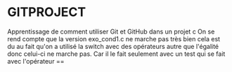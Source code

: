  # GITPROJECT
 Apprentissage de comment utiliser Git et GitHub dans un projet c
 On se rend compte que la version exo_cond1.c ne marche pas très bien
 cela est du au fait qu'on a utilisé la switch avec des opérateurs autre
 que l'égalité donc celui-ci ne marche pas. Car il le fait seulement avec 
 un test qui se fait avec l'opérateur == 
